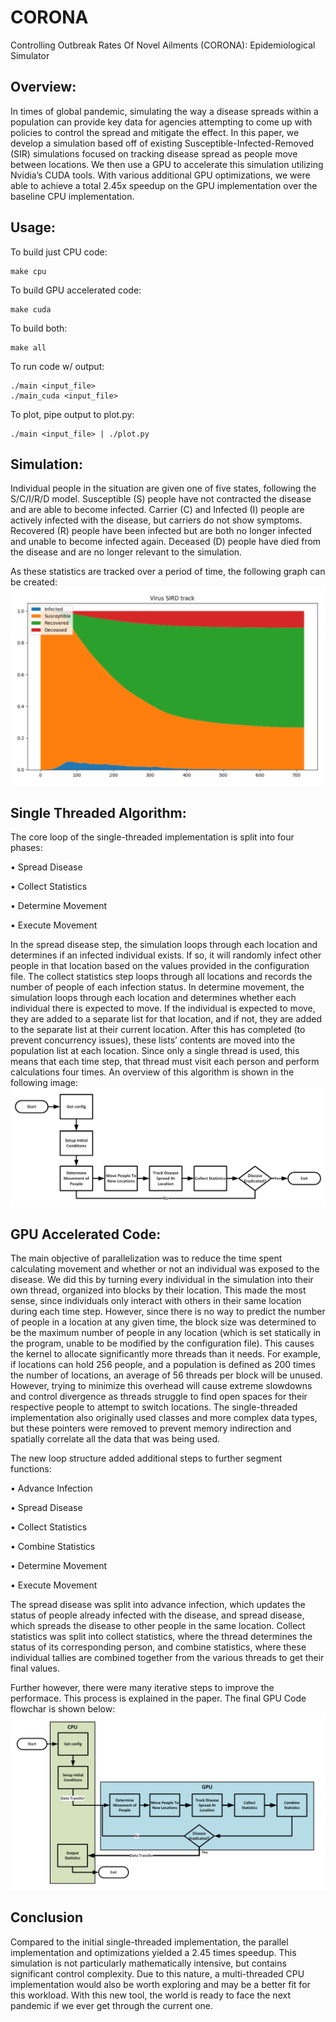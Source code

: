 # CORONA
Controlling Outbreak Rates Of Novel Ailments (CORONA): Epidemiological Simulator

## Overview:
In times of global pandemic, simulating the way a disease spreads within a population can provide key data for agencies attempting to come up with policies to control the spread and mitigate the effect. In this paper, we develop a simulation based off of existing Susceptible-Infected-Removed (SIR) simulations focused on tracking disease spread as people move between locations. We then use a GPU to accelerate this simulation utilizing Nvidia’s CUDA tools. With various additional GPU optimizations, we were able to achieve a total 2.45x speedup on the GPU implementation over the baseline CPU implementation.

## Usage:
To build just CPU code:
```
make cpu
```

To build GPU accelerated code:
```
make cuda
```

To build both:
```
make all
```

To run code w/ output:
```
./main <input_file>
./main_cuda <input_file>
```

To plot, pipe output to plot.py:
```
./main <input_file> | ./plot.py
```


## Simulation:
Individual people in the situation are given one of five states, following the S/C/I/R/D model. Susceptible (S) people have not contracted the disease and are able to become infected. Carrier (C) and Infected (I) people are actively infected with the disease, but carriers do not show symptoms. Recovered (R) people have been infected but are both no longer infected and unable to become infected again. Deceased (D) people have died from the disease and are no longer relevant to the simulation.

As these statistics are tracked over a period of time, the following graph can be created: 
![Example Output Figure](./media/example_output.png)


## Single Threaded Algorithm:
The core loop of the single-threaded implementation is split into four phases:

• Spread Disease

• Collect Statistics

• Determine Movement

• Execute Movement

In the spread disease step, the simulation loops through each location and determines if an infected individual exists. If so, it will randomly infect other people in that location based on the values provided in the configuration file. The collect statistics step loops through all locations and records the number of people of each infection status. In determine movement, the simulation loops through each location and determines whether each individual there is expected to move. If the individual is expected to move, they are added to a separate list for that location, and if not, they are added to the separate list at their current location. After this has completed (to prevent concurrency issues), these lists’ contents are moved into the population list at each location. Since only a single thread is used, this means that each time step, that thread must visit each person and perform calculations four times. An overview of this algorithm is shown in the following image:
![CPU Code Flowchart](./media/CPU_code_flowchart.png)


## GPU Accelerated Code:
The main objective of parallelization was to reduce the time spent calculating movement and whether or not an individual was exposed to the disease. We did this by turning every individual in the simulation into their own thread, organized into blocks by their location. This made the most sense, since individuals only interact with others in their same location during each time step. However, since there is no way to predict the number of people in a location at any given time, the block size was determined to be the maximum number of people in any location (which is set statically in the program, unable to be modified by the configuration file). This causes the kernel to allocate significantly more threads than it needs. For example, if locations can hold 256 people, and a population is defined as 200 times the number of locations, an average of 56 threads per block will be unused. However, trying to minimize this overhead will cause extreme slowdowns and control divergence as threads struggle to find open spaces for their respective people to attempt to switch locations. The single-threaded implementation also originally used classes and more complex data types, but these pointers were removed to prevent memory indirection and spatially correlate all the data that was being used.

The new loop structure added additional steps to further segment functions:

• Advance Infection

• Spread Disease

• Collect Statistics

• Combine Statistics

• Determine Movement

• Execute Movement


The spread disease was split into advance infection, which updates the status of people already infected with the disease, and spread disease, which spreads the disease to other people in the same location. Collect statistics was split into collect statistics, where the thread determines the status of its corresponding person, and combine statistics, where these individual tallies are combined together from the various threads to get their final values. 

Further however, there were many iterative steps to improve the performace. This process is explained in the paper. The final GPU Code flowchar is shown below:
![GPU Code Flowchart](./media/GPU_code_flowchart.png)


## Conclusion
Compared to the initial single-threaded implementation, the parallel implementation and optimizations yielded a 2.45 times speedup. This simulation is not particularly mathematically intensive, but contains significant control complexity. Due to this nature, a multi-threaded CPU implementation would also be worth exploring and may be a better fit for this workload. With this new tool, the world is ready to face the next pandemic if we ever get through the current one.
